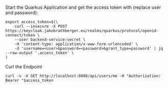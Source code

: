 Start the Quarkus Application 
and get the access token with (replace user and password):
```
export access_token=$(\
    curl --insecure -X POST https://keycloak.jakobrathberger.eu/realms/quarkus/protocol/openid-connect/token \
    --user backend-service:secret \
    -H 'content-type: application/x-www-form-urlencoded' \
    -d 'username=<user>&password=<password>&grant_type=password' | jq --raw-output '.access_token' \
)
```

Curl the Endpoint
```
curl -v -X GET http://localhost:8080/api/users/me -H "Authorization: Bearer "$access_token
```
